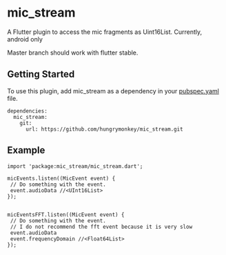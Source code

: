 # mic_stream

A Flutter plugin to access the mic fragments as Uint16List. Currently, android only

Master branch should work with flutter stable.

## Getting Started

To use this plugin, add mic_stream as a dependency in your [pubspec.yaml](https://flutter.io/using-packages/) file.

```
dependencies:
  mic_stream:
    git:
      url: https://github.com/hungrymonkey/mic_stream.git
```

## Example
```
import 'package:mic_stream/mic_stream.dart';

micEvents.listen((MicEvent event) {
 // Do something with the event.
 event.audioData //<UInt16List>
});


micEventsFFT.listen((MicEvent event) {
 // Do something with the event.
 // I do not recommend the fft event because it is very slow
 event.audioData
 event.frequencyDomain //<Float64List>
});
```
